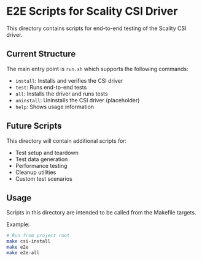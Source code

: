 # E2E Scripts for Scality CSI Driver

This directory contains scripts for end-to-end testing of the Scality CSI driver.

## Current Structure

The main entry point is `run.sh` which supports the following commands:
- `install`: Installs and verifies the CSI driver 
- `test`: Runs end-to-end tests
- `all`: Installs the driver and runs tests
- `uninstall`: Uninstalls the CSI driver (placeholder)
- `help`: Shows usage information

## Future Scripts

This directory will contain additional scripts for:
- Test setup and teardown
- Test data generation
- Performance testing
- Cleanup utilities
- Custom test scenarios

## Usage

Scripts in this directory are intended to be called from the Makefile targets.

Example:
```bash
# Run from project root
make csi-install
make e2e
make e2e-all
``` 